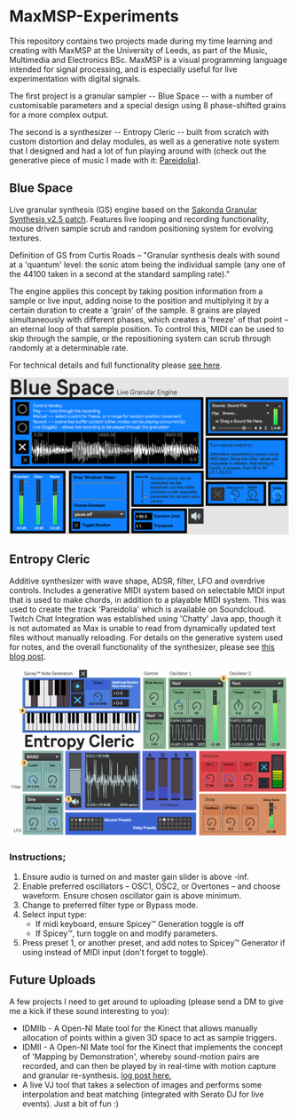# MaxMSP-Experiments
This repository contains two projects made during my time learning and creating with MaxMSP at the University of Leeds, as part of the Music, Multimedia and Electronics BSc. MaxMSP is a visual programming language intended for signal processing, and is especially useful for live experimentation with digital signals. 

The first project is a granular sampler -- Blue Space -- with a number of customisable parameters and a special design using 8 phase-shifted grains for a more complex output. 

The second is a synthesizer -- Entropy Cleric -- built from scratch with  custom distortion and delay modules, as well as a generative note system that I designed and had a lot of fun playing around with (check out the generative piece of music I made with it: [Pareidolia](https://soundcloud.com/0x0c/pareidolia)).

  ## Blue Space
Live granular synthesis (GS) engine based on the [Sakonda Granular Synthesis v2.5 patch](http://formantbros.jp/sako/download.html). Features live looping and recording functionality, mouse driven sample scrub and random positioning system for evolving textures.

Definition of GS from Curtis Roads – "Granular synthesis deals with sound at a 'quantum' level: the sonic atom being the individual sample (any one of the 44100 taken in a second at the standard sampling rate)."

The engine applies this concept by taking position information from a sample or live input, adding noise to the position and multiplying it by a certain duration to create a 'grain' of the sample. 8 grains are played simultaneously with different phases, which creates a 'freeze' of that point – an eternal loop of that sample position. To control this, MIDI can be used to skip through the sample, or the repositioning system can scrub through randomly at a determinable rate.

For technical details and full functionality please [see here](https://helioslyons.com/article/0.html).

![alt text](https://raw.githubusercontent.com/haelyons/Website-Content/master/BLUE%20SPACE.png)

  ## Entropy Cleric
Additive synthesizer with wave shape, ADSR, filter, LFO and overdrive controls. Includes a generative MIDI system based on selectable MIDI input that is used to make chords, in addition to a playable MIDI system. This was used to create the track 'Pareidolia' which is available on Soundcloud. Twitch Chat Integration was established using 'Chatty' Java app, though it is not automated as Max is unable to read from dynamically updated text files without manually reloading. For details on the generative system used for notes, and the overall functionality of the synthesizer, please see [this blog post](https://helioslyons.com/article/1.html).

![alt text](https://github.com/haelyons/Website-Content/blob/master/ENTROPY%20CLERIC%202.png)

  ### Instructions;
1. Ensure audio is turned on and master gain slider is above -inf.
2. Enable preferred oscillators – OSC1, OSC2, or Overtones –  and choose waveform. Ensure chosen oscillator gain is above minimum.
3. Change to preferred filter type or Bypass mode. 
4. Select input type:
     * If midi keyboard, ensure Spicey™ Generation toggle is off
     * If Spicey™, turn toggle on and modify parameters. 
5. Press preset 1, or another preset, and add notes to Spicey™ Generator if using instead of MIDI input (don't forget to toggle).

  ## Future Uploads
A few projects I need to get around to uploading (please send a DM to give me a kick if these sound interesting to you):
- IDMIIb - A Open-NI Mate tool for the Kinect that allows manually allocation of points within a given 3D space to act as sample triggers. 
- IDMII - A Open-NI Mate tool for the Kinect that implements the concept of 'Mapping by Demonstration', whereby sound-motion pairs are recorded, and can then be played by in real-time with motion capture and granular re-synthesis. [log post here.](https://helioslyons.com/article/3.html)
- A live VJ tool that takes a selection of images and performs some interpolation and beat matching (integrated with Serato DJ for live events). Just a bit of fun :)
